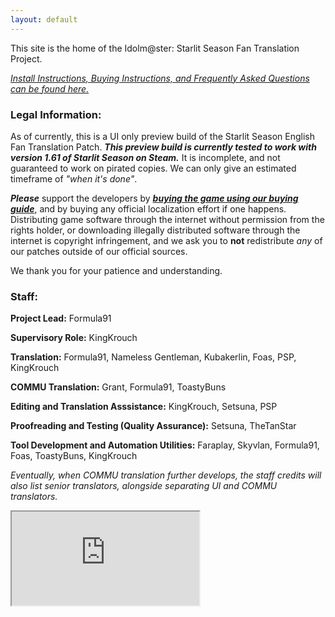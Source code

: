 ```yaml
---
layout: default
---
```

This site is the home of the Idolm@ster: Starlit Season Fan Translation Project.

[*Install Instructions, Buying Instructions, and Frequently Asked Questions can be found here.*](/contents/Info.html)

### Legal Information:

As of currently, this is a UI only preview build of the Starlit Season English Fan Translation Patch.
***This preview build is currently tested to work with version 1.61 of Starlit Season on Steam.***
It is incomplete, and not guaranteed to work on pirated copies. We can only give an estimated timeframe of *"when it's done"*.

***Please*** support the developers by [***buying the game using our buying guide***](/contents/Info.html), and by buying any official localization effort if one happens. Distributing game software through the internet without permission from the rights holder,
or downloading illegally distributed software through the internet is copyright infringement, and we ask you to **not** redistribute *any* of our patches outside of our official sources.

We thank you for your patience and understanding.

### Staff:

**Project Lead:** Formula91

**Supervisory Role:** KingKrouch

**Translation:** Formula91, Nameless Gentleman, Kubakerlin, Foas, PSP, KingKrouch

**COMMU Translation:** Grant, Formula91, ToastyBuns

**Editing and Translation Asssistance:** KingKrouch, Setsuna, PSP

**Proofreading and Testing (Quality Assurance):** Setsuna, TheTanStar

**Tool Development and Automation Utilities:** Faraplay, Skyvlan, Formula91, Foas, ToastyBuns, KingKrouch

*Eventually, when COMMU translation further develops, the staff credits will also list senior translators, alongside separating UI and COMMU translators.*

<iframe
  src="https://docs.google.com/spreadsheets/d/e/2PACX-1vSBfTjRTKdpgisXulfLNuTkU28Fu7nXmhjpSIrIpcweZhm3JaSEu3Ji5A-yyF93wkeAvmh6oiNR9uMU/pubhtml?gid=1039530774&amp;single=true&amp;widget=true&amp;headers=false%22%3E"
></iframe>
